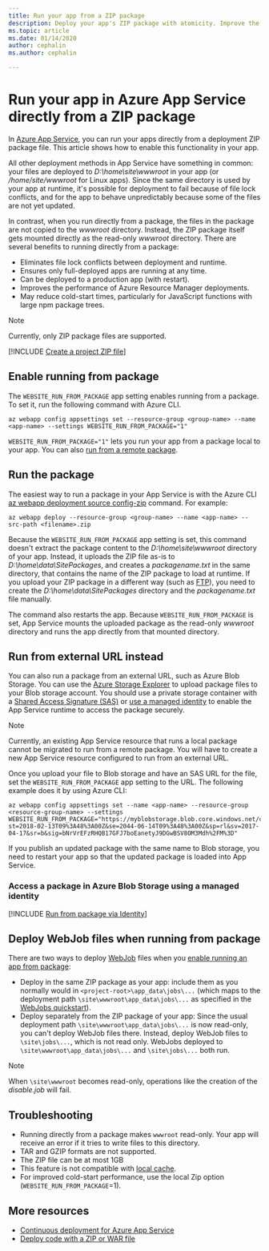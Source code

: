 ```yaml
---
title: Run your app from a ZIP package 
description: Deploy your app's ZIP package with atomicity. Improve the predictability and reliability of your app's behavior during the ZIP deployment process.
ms.topic: article
ms.date: 01/14/2020
author: cephalin
ms.author: cephalin

---
```


# Run your app in Azure App Service directly from a ZIP package

In [Azure App Service](overview.md), you can run your apps directly from a deployment ZIP package file. This article shows how to enable this functionality in your app.

All other deployment methods in App Service have something in common: your files are deployed to *D:\home\site\wwwroot* in your app (or */home/site/wwwroot* for Linux apps). Since the same directory is used by your app at runtime, it's possible for deployment to fail because of file lock conflicts, and for the app to behave unpredictably because some of the files are not yet updated.

In contrast, when you run directly from a package, the files in the package are not copied to the *wwwroot* directory. Instead, the ZIP package itself gets mounted directly as the read-only *wwwroot* directory. There are several benefits to running directly from a package:

- Eliminates file lock conflicts between deployment and runtime.
- Ensures only full-deployed apps are running at any time.
- Can be deployed to a production app (with restart).
- Improves the performance of Azure Resource Manager deployments.
- May reduce cold-start times, particularly for JavaScript functions with large npm package trees.

> [!NOTE]
> Currently, only ZIP package files are supported.

[!INCLUDE [Create a project ZIP file](../../includes/app-service-web-deploy-zip-prepare.md)]

## Enable running from package

The `WEBSITE_RUN_FROM_PACKAGE` app setting enables running from a package. To set it, run the following command with Azure CLI.

```azurecli-interactive
az webapp config appsettings set --resource-group <group-name> --name <app-name> --settings WEBSITE_RUN_FROM_PACKAGE="1"
```

`WEBSITE_RUN_FROM_PACKAGE="1"` lets you run your app from a package local to your app. You can also [run from a remote package](#run-from-external-url-instead).

## Run the package

The easiest way to run a package in your App Service is with the Azure CLI [az webapp deployment source config-zip](/cli/azure/webapp/deployment/source#az-webapp-deployment-source-config-zip) command. For example:

```azurecli-interactive
az webapp deploy --resource-group <group-name> --name <app-name> --src-path <filename>.zip
```

Because the `WEBSITE_RUN_FROM_PACKAGE` app setting is set, this command doesn't extract the package content to the *D:\home\site\wwwroot* directory of your app. Instead, it uploads the ZIP file as-is to *D:\home\data\SitePackages*, and creates a *packagename.txt* in the same directory, that contains the name of the ZIP package to load at runtime. If you upload your ZIP package in a different way (such as [FTP](deploy-ftp.md)), you need to create the *D:\home\data\SitePackages* directory and the *packagename.txt* file manually.

The command also restarts the app. Because `WEBSITE_RUN_FROM_PACKAGE` is set, App Service mounts the uploaded package as the read-only *wwwroot* directory and runs the app directly from that mounted directory.

## Run from external URL instead

You can also run a package from an external URL, such as Azure Blob Storage. You can use the [Azure Storage Explorer](../vs-azure-tools-storage-manage-with-storage-explorer.md) to upload package files to your Blob storage account. You should use a private storage container with a [Shared Access Signature (SAS)](../vs-azure-tools-storage-manage-with-storage-explorer.md#generate-a-sas-in-storage-explorer) or [use a managed identity](#access-a-package-in-azure-blob-storage-using-a-managed-identity) to enable the App Service runtime to access the package securely.

> [!NOTE]
> Currently, an existing App Service resource that runs a local package cannot be migrated to run from a remote package. You will have to create a new App Service resource configured to run from an external URL.

Once you upload your file to Blob storage and have an SAS URL for the file, set the `WEBSITE_RUN_FROM_PACKAGE` app setting to the URL. The following example does it by using Azure CLI:

```azurecli-interactive
az webapp config appsettings set --name <app-name> --resource-group <resource-group-name> --settings WEBSITE_RUN_FROM_PACKAGE="https://myblobstorage.blob.core.windows.net/content/SampleCoreMVCApp.zip?st=2018-02-13T09%3A48%3A00Z&se=2044-06-14T09%3A48%3A00Z&sp=rl&sv=2017-04-17&sr=b&sig=bNrVrEFzRHQB17GFJ7boEanetyJ9DGwBSV8OM3Mdh%2FM%3D"
```

If you publish an updated package with the same name to Blob storage, you need to restart your app so that the updated package is loaded into App Service.

### Access a package in Azure Blob Storage using a managed identity

[!INCLUDE [Run from package via Identity](../../includes/app-service-run-from-package-via-identity.md)]

## Deploy WebJob files when running from package

There are two ways to deploy [WebJob](webjobs-create.md) files when you [enable running an app from package](#enable-running-from-package):


- Deploy in the same ZIP package as your app: include them as you normally would in `<project-root>\app_data\jobs\...` (which maps to the deployment path `\site\wwwroot\app_data\jobs\...` as specified in the [WebJobs quickstart](webjobs-create.md#webjob-types)).
- Deploy separately from the ZIP package of your app: Since the usual deployment path `\site\wwwroot\app_data\jobs\...` is now read-only, you can't deploy WebJob files there. Instead, deploy WebJob files to `\site\jobs\...`, which is not read only. WebJobs deployed to `\site\wwwroot\app_data\jobs\...` and `\site\jobs\...` both run.

> [!NOTE]
> When `\site\wwwroot` becomes read-only, operations like the creation of the *disable.job* will fail.

## Troubleshooting

- Running directly from a package makes `wwwroot` read-only. Your app will receive an error if it tries to write files to this directory.
- TAR and GZIP formats are not supported.
- The ZIP file can be at most 1GB
- This feature is not compatible with [local cache](overview-local-cache.md).
- For improved cold-start performance, use the local Zip option (`WEBSITE_RUN_FROM_PACKAGE`=1).

## More resources

- [Continuous deployment for Azure App Service](deploy-continuous-deployment.md)
- [Deploy code with a ZIP or WAR file](deploy-zip.md)
